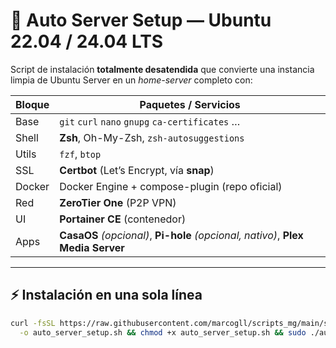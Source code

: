 # 🚀 Auto Server Setup — Ubuntu 22.04 / 24.04 LTS

Script de instalación **totalmente desatendida** que convierte una instancia limpia de Ubuntu Server en un _home-server_ completo con:

| Bloque | Paquetes / Servicios                                                                 |
|--------|--------------------------------------------------------------------------------------|
| Base   | `git` `curl` `nano` `gnupg` `ca-certificates` …                                       |
| Shell  | **Zsh**, Oh-My-Zsh, `zsh-autosuggestions`                                            |
| Utils  | `fzf`, `btop`                                                                        |
| SSL    | **Certbot** (Let’s Encrypt, vía **snap**)                                            |
| Docker | Docker Engine + compose-plugin (repo oficial)                                        |
| Red    | **ZeroTier One** (P2P VPN)                                                           |
| UI     | **Portainer CE** (contenedor)                                                        |
| Apps   | **CasaOS** *(opcional)*, **Pi-hole** *(opcional, nativo)*, **Plex Media Server**     |

---

## ⚡ Instalación en una sola línea

```bash
curl -fsSL https://raw.githubusercontent.com/marcogll/scripts_mg/main/server_scripts/auto_serveretup.sh \
  -o auto_server_setup.sh && chmod +x auto_server_setup.sh && sudo ./auto_server_setup.sh

